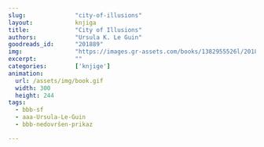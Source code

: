```yaml
---
slug:              "city-of-illusions"
layout:            knjiga
title:             "City of Illusions"
authors:           "Ursula K. Le Guin"
goodreads_id:      "201889"
img:               "https://images.gr-assets.com/books/1382955526l/201889.jpg"
excerpt:           ""
categories:        ['knjige']
animation:
  url: /assets/img/book.gif
  width: 300
  height: 244
tags:
  - bbb-sf
  - aaa-Ursula-Le-Guin
  - bbb-nedovršen-prikaz

---
```


